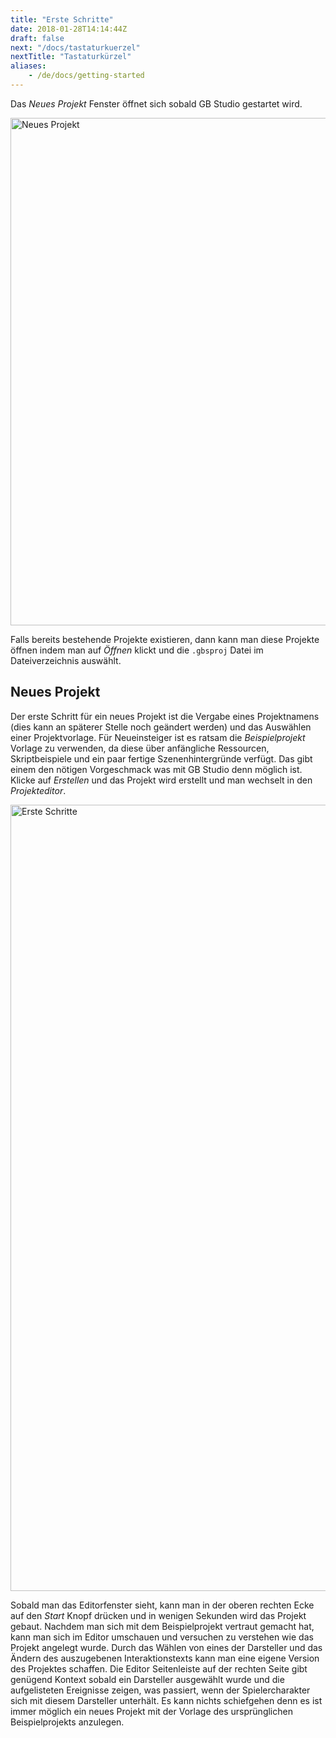 ```yaml
---
title: "Erste Schritte"
date: 2018-01-28T14:14:44Z
draft: false
next: "/docs/tastaturkuerzel"
nextTitle: "Tastaturkürzel"
aliases:
    - /de/docs/getting-started
---
```


Das _Neues Projekt_ Fenster öffnet sich sobald GB Studio gestartet wird.

<img title="Neues Projekt" src="/img/screenshots/new-project.png" width="812">

Falls bereits bestehende Projekte existieren, dann kann man diese Projekte öffnen indem man auf _Öffnen_ klickt und die `.gbsproj` Datei im Dateiverzeichnis auswählt.

## Neues Projekt

Der erste Schritt für ein neues Projekt ist die Vergabe eines Projektnamens (dies kann an späterer Stelle noch geändert werden) und das Auswählen einer Projektvorlage. Für Neueinsteiger ist es ratsam die _Beispielprojekt_ Vorlage zu verwenden, da diese über anfängliche Ressourcen, Skriptbeispiele und ein paar fertige Szenenhintergründe verfügt. Das gibt einem den nötigen Vorgeschmack was mit GB Studio denn möglich ist. Klicke auf _Erstellen_ und das Projekt wird erstellt und man wechselt in den _Projekteditor_.

<img title="Erste Schritte" src="/img/screenshots/getting-started.png" width="1258">

Sobald man das Editorfenster sieht, kann man in der oberen rechten Ecke auf den _Start_ Knopf drücken und in wenigen Sekunden wird das Projekt gebaut. Nachdem man sich mit dem Beispielprojekt vertraut gemacht hat, kann man sich im Editor umschauen und versuchen zu verstehen wie das Projekt angelegt wurde. Durch das Wählen von eines der Darsteller und das Ändern des auszugebenen Interaktionstexts kann man eine eigene Version des Projektes schaffen. Die Editor Seitenleiste auf der rechten Seite gibt genügend Kontext sobald ein Darsteller ausgewählt wurde und die aufgelisteten Ereignisse zeigen, was passiert, wenn der Spielercharakter sich mit diesem Darsteller unterhält. Es kann nichts schiefgehen denn es ist immer möglich ein neues Projekt mit der Vorlage des ursprünglichen Beispielprojekts anzulegen.
